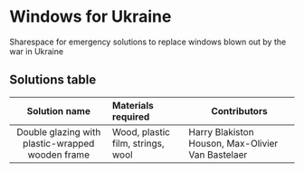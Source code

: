 # Windows for Ukraine

Sharespace for emergency solutions to replace windows blown out by the war in Ukraine


## Solutions table

| Solution name                                    | Materials required                | Contributors                                      |
|:------------------------------------------------:| :-------------------------------- | ------------------------------------------------- |
| Double glazing with plastic-wrapped wooden frame | Wood, plastic film, strings, wool | Harry Blakiston Houson, Max-Olivier Van Bastelaer |

